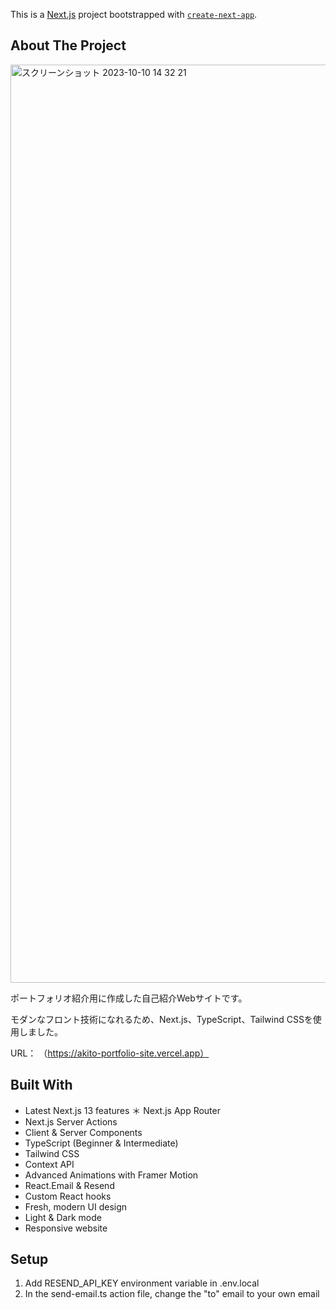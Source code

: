 This is a [Next.js](https://nextjs.org/) project bootstrapped with [`create-next-app`](https://github.com/vercel/next.js/tree/canary/packages/create-next-app).

## About The Project
<img width="1469" alt="スクリーンショット 2023-10-10 14 32 21" src="https://github.com/nasu-dev/portfolio-website/assets/114811498/dc482eee-1412-471c-a0b8-92131966b3a0">


<p>ポートフォリオ紹介用に作成した自己紹介Webサイトです。</p>

<p>モダンなフロント技術になれるため、Next.js、TypeScript、Tailwind CSSを使用しました。</p>


URL： （https://akito-portfolio-site.vercel.app）


## Built With

* Latest Next.js 13 features
＊ Next.js App Router
* Next.js Server Actions
* Client & Server Components
* TypeScript (Beginner & Intermediate)
* Tailwind CSS
* Context API
* Advanced Animations with Framer Motion
* React.Email & Resend
* Custom React hooks
* Fresh, modern UI design
* Light & Dark mode
* Responsive website

## Setup

1. Add RESEND_API_KEY environment variable in .env.local
2. In the send-email.ts action file, change the "to" email to your own email

